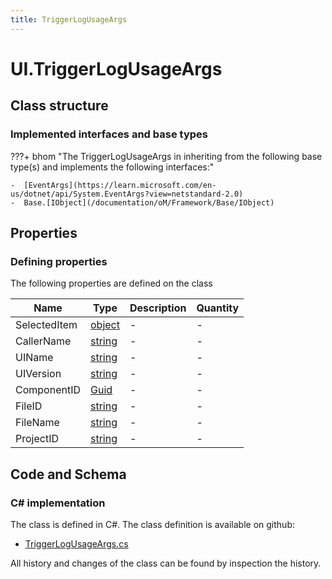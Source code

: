 ```yaml
---
title: TriggerLogUsageArgs
---
```


# UI.TriggerLogUsageArgs



## Class structure

### Implemented interfaces and base types

???+ bhom "The TriggerLogUsageArgs in inheriting from the following base type(s) and implements the following interfaces:"

    -  [EventArgs](https://learn.microsoft.com/en-us/dotnet/api/System.EventArgs?view=netstandard-2.0)
    -  Base.[IObject](/documentation/oM/Framework/Base/IObject)


## Properties



### Defining properties

The following properties are defined on the class

| Name             | Type             | Description      | Quantity         |
|------------------|------------------|------------------|------------------|
| SelectedItem | [object](https://learn.microsoft.com/en-us/dotnet/api/System.Object?view=netstandard-2.0) | - | - |
| CallerName | [string](https://learn.microsoft.com/en-us/dotnet/api/System.String?view=netstandard-2.0) | - | - |
| UIName | [string](https://learn.microsoft.com/en-us/dotnet/api/System.String?view=netstandard-2.0) | - | - |
| UIVersion | [string](https://learn.microsoft.com/en-us/dotnet/api/System.String?view=netstandard-2.0) | - | - |
| ComponentID | [Guid](https://learn.microsoft.com/en-us/dotnet/api/System.Guid?view=netstandard-2.0) | - | - |
| FileID | [string](https://learn.microsoft.com/en-us/dotnet/api/System.String?view=netstandard-2.0) | - | - |
| FileName | [string](https://learn.microsoft.com/en-us/dotnet/api/System.String?view=netstandard-2.0) | - | - |
| ProjectID | [string](https://learn.microsoft.com/en-us/dotnet/api/System.String?view=netstandard-2.0) | - | - |


## Code and Schema

### C# implementation

The class is defined in C#. The class definition is available on github:

- [TriggerLogUsageArgs.cs](https://github.com/BHoM/BHoM_UI/blob/develop/UI_oM/TriggerLogUsageArgs.cs)

All history and changes of the class can be found by inspection the history.
